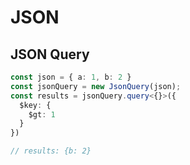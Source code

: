 # JSON

## JSON Query
```typescript
const json = { a: 1, b: 2 }
const jsonQuery = new JsonQuery(json);
const results = jsonQuery.query<{}>({
  $key: {
    $gt: 1
  }
})

// results: {b: 2}
```